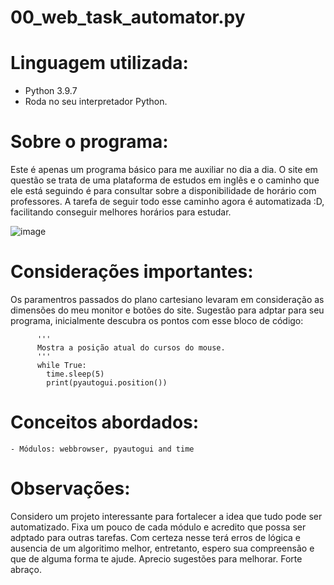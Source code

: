 # 00_web_task_automator.py

# Linguagem utilizada:

  - Python 3.9.7
  - Roda no seu interpretador Python.
  
# Sobre o programa:

  Este é apenas um programa básico para me auxiliar no dia a dia. O site em questão se trata de uma plataforma de estudos em inglês e o caminho que ele está seguindo é para consultar sobre a disponibilidade de horário com professores. A tarefa de seguir todo esse caminho agora é automatizada :D, facilitando conseguir melhores horários para estudar.
  
  
  ![image](https://user-images.githubusercontent.com/95552879/152449716-2d829964-b8f2-4a5c-8d1b-095eb5d09abd.png)

  
# Considerações importantes:

  Os paramentros passados do plano cartesiano levaram em consideração as dimensões do meu monitor e botões do site.
  Sugestão para adptar para seu programa, inicialmente descubra os pontos com esse bloco de código:
  
          '''
          Mostra a posição atual do cursos do mouse.
          '''
          while True:
            time.sleep(5)
            print(pyautogui.position())


# Conceitos abordados:

    - Módulos: webbrowser, pyautogui and time
    
# Observações:

  Considero um projeto interessante para fortalecer a idea que tudo pode ser automatizado. Fixa um pouco de cada módulo e acredito que possa ser adptado para outras tarefas. Com certeza nesse terá erros de lógica e ausencia de um algoritimo melhor,  entretanto, espero sua compreensão e que de alguma forma te ajude. Aprecio sugestões para melhorar. Forte abraço.
